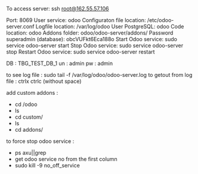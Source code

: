 To access server:  ssh root@162.55.57.106

Port: 8069
User service: odoo
Configuraton file location: /etc/odoo-server.conf
Logfile location: /var/log/odoo
User PostgreSQL: odoo
Code location: odoo
Addons folder: odoo/odoo-server/addons/
Password superadmin (database): obcVUFkt6Eca188o
Start Odoo service: sudo service odoo-server start
Stop Odoo service: sudo service odoo-server stop
Restart Odoo service: sudo service odoo-server restart

DB :  TBG_TEST_DB_1 
un : admin
pw : admin

to see log file : sudo tail -f /var/log/odoo/odoo-server.log
to getout from log file : ctrlx ctrlc (without space)

add custom addons :
- cd /odoo
- ls
- cd custom/
- ls
- cd addons/

to force stop odoo service :
- ps axu||grep
- get odoo service no from the first column 
- sudo kill -9 no_off_service 